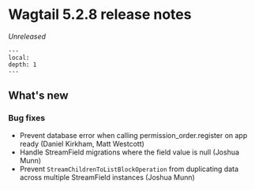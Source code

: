 # Wagtail 5.2.8 release notes

_Unreleased_

```{contents}
---
local:
depth: 1
---
```

## What's new


### Bug fixes

 * Prevent database error when calling permission_order.register on app ready (Daniel Kirkham, Matt Westcott)
 * Handle StreamField migrations where the field value is null (Joshua Munn)
 * Prevent `StreamChildrenToListBlockOperation` from duplicating data across multiple StreamField instances (Joshua Munn)